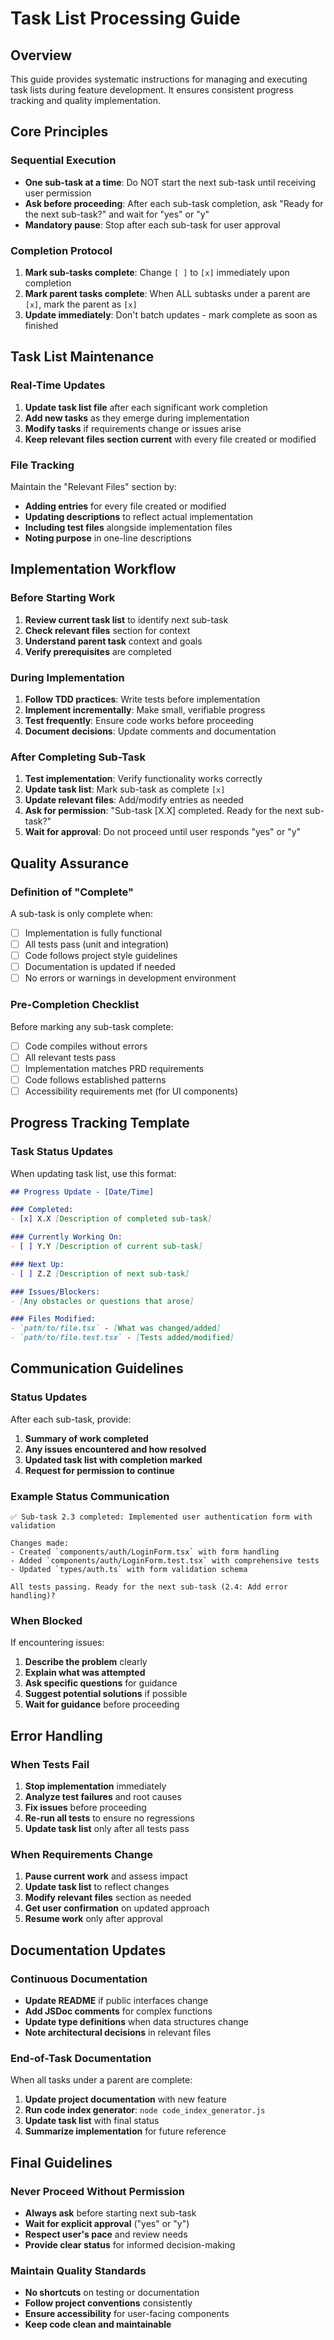# Task List Processing Guide

## Overview
This guide provides systematic instructions for managing and executing task lists during feature development. It ensures consistent progress tracking and quality implementation.

## Core Principles

### Sequential Execution
- **One sub-task at a time**: Do NOT start the next sub-task until receiving user permission
- **Ask before proceeding**: After each sub-task completion, ask "Ready for the next sub-task?" and wait for "yes" or "y"
- **Mandatory pause**: Stop after each sub-task for user approval

### Completion Protocol
1. **Mark sub-tasks complete**: Change `[ ]` to `[x]` immediately upon completion
2. **Mark parent tasks complete**: When ALL subtasks under a parent are `[x]`, mark the parent as `[x]`
3. **Update immediately**: Don't batch updates - mark complete as soon as finished

## Task List Maintenance

### Real-Time Updates
1. **Update task list file** after each significant work completion
2. **Add new tasks** as they emerge during implementation
3. **Modify tasks** if requirements change or issues arise
4. **Keep relevant files section current** with every file created or modified

### File Tracking
Maintain the "Relevant Files" section by:
- **Adding entries** for every file created or modified
- **Updating descriptions** to reflect actual implementation
- **Including test files** alongside implementation files
- **Noting purpose** in one-line descriptions

## Implementation Workflow

### Before Starting Work
1. **Review current task list** to identify next sub-task
2. **Check relevant files** section for context
3. **Understand parent task** context and goals
4. **Verify prerequisites** are completed

### During Implementation
1. **Follow TDD practices**: Write tests before implementation
2. **Implement incrementally**: Make small, verifiable progress
3. **Test frequently**: Ensure code works before proceeding
4. **Document decisions**: Update comments and documentation

### After Completing Sub-Task
1. **Test implementation**: Verify functionality works correctly
2. **Update task list**: Mark sub-task as complete `[x]`
3. **Update relevant files**: Add/modify entries as needed
4. **Ask for permission**: "Sub-task [X.X] completed. Ready for the next sub-task?"
5. **Wait for approval**: Do not proceed until user responds "yes" or "y"

## Quality Assurance

### Definition of "Complete"
A sub-task is only complete when:
- [ ] Implementation is fully functional
- [ ] All tests pass (unit and integration)
- [ ] Code follows project style guidelines
- [ ] Documentation is updated if needed
- [ ] No errors or warnings in development environment

### Pre-Completion Checklist
Before marking any sub-task complete:
- [ ] Code compiles without errors
- [ ] All relevant tests pass
- [ ] Implementation matches PRD requirements
- [ ] Code follows established patterns
- [ ] Accessibility requirements met (for UI components)

## Progress Tracking Template

### Task Status Updates
When updating task list, use this format:

```markdown
## Progress Update - [Date/Time]

### Completed:
- [x] X.X [Description of completed sub-task]

### Currently Working On:
- [ ] Y.Y [Description of current sub-task]

### Next Up:
- [ ] Z.Z [Description of next sub-task]

### Issues/Blockers:
- [Any obstacles or questions that arose]

### Files Modified:
- `path/to/file.tsx` - [What was changed/added]
- `path/to/file.test.tsx` - [Tests added/modified]
```

## Communication Guidelines

### Status Updates
After each sub-task, provide:
1. **Summary of work completed**
2. **Any issues encountered and how resolved**
3. **Updated task list with completion marked**
4. **Request for permission to continue**

### Example Status Communication
```
✅ Sub-task 2.3 completed: Implemented user authentication form with validation

Changes made:
- Created `components/auth/LoginForm.tsx` with form handling
- Added `components/auth/LoginForm.test.tsx` with comprehensive tests
- Updated `types/auth.ts` with form validation schema

All tests passing. Ready for the next sub-task (2.4: Add error handling)?
```

### When Blocked
If encountering issues:
1. **Describe the problem** clearly
2. **Explain what was attempted**
3. **Ask specific questions** for guidance
4. **Suggest potential solutions** if possible
5. **Wait for guidance** before proceeding

## Error Handling

### When Tests Fail
1. **Stop implementation** immediately
2. **Analyze test failures** and root causes
3. **Fix issues** before proceeding
4. **Re-run all tests** to ensure no regressions
5. **Update task list** only after all tests pass

### When Requirements Change
1. **Pause current work** and assess impact
2. **Update task list** to reflect changes
3. **Modify relevant files** section as needed
4. **Get user confirmation** on updated approach
5. **Resume work** only after approval

## Documentation Updates

### Continuous Documentation
- **Update README** if public interfaces change
- **Add JSDoc comments** for complex functions
- **Update type definitions** when data structures change
- **Note architectural decisions** in relevant files

### End-of-Task Documentation
When all tasks under a parent are complete:
1. **Update project documentation** with new feature
2. **Run code index generator**: `node code_index_generator.js`
3. **Update task list** with final status
4. **Summarize implementation** for future reference

## Final Guidelines

### Never Proceed Without Permission
- **Always ask** before starting next sub-task
- **Wait for explicit approval** ("yes" or "y")
- **Respect user's pace** and review needs
- **Provide clear status** for informed decision-making

### Maintain Quality Standards
- **No shortcuts** on testing or documentation
- **Follow project conventions** consistently
- **Ensure accessibility** for user-facing components
- **Keep code clean and maintainable**